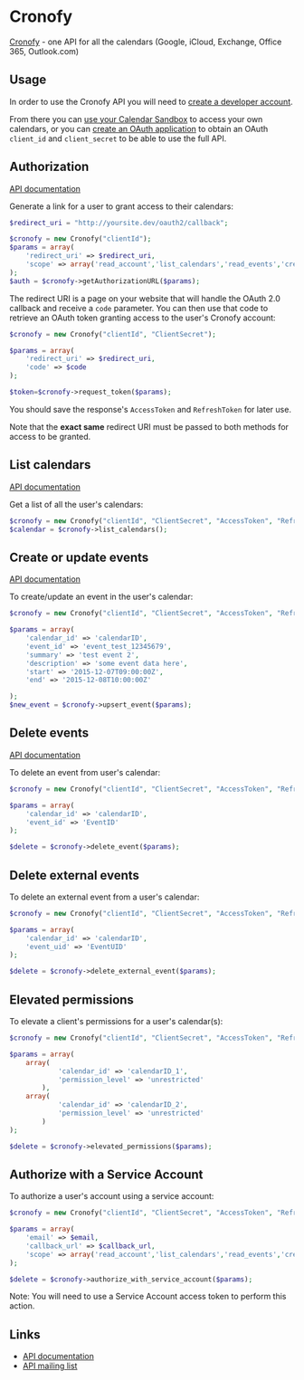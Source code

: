 # Cronofy

[Cronofy](https://www.cronofy.com) - one API for all the calendars (Google, iCloud, Exchange, Office 365, Outlook.com)

## Usage

In order to use the Cronofy API you will need to [create a developer account](https://app.cronofy.com/sign_up/new).

From there you can [use your Calendar Sandbox](https://app.cronofy.com/oauth/sandbox)
to access your own calendars, or you can [create an OAuth application](https://app.cronofy.com/oauth/applications/new)
to obtain an OAuth `client_id` and `client_secret` to be able to use the full
API.

## Authorization

[API documentation](https://www.cronofy.com/developers/api/#authorization)

Generate a link for a user to grant access to their calendars:

```php
$redirect_uri = "http://yoursite.dev/oauth2/callback";

$cronofy = new Cronofy("clientId");
$params = array(
	'redirect_uri' => $redirect_uri,
	'scope' => array('read_account','list_calendars','read_events','create_event','delete_event')
);
$auth = $cronofy->getAuthorizationURL($params);
```

The redirect URI is a page on your website that will handle the OAuth 2.0
callback and receive a `code` parameter. You can then use that code to retrieve
an OAuth token granting access to the user's Cronofy account:

```php
$cronofy = new Cronofy("clientId", "ClientSecret");

$params = array(
	'redirect_uri' => $redirect_uri,
	'code' => $code
);

$token=$cronofy->request_token($params);

```

You should save the response's `AccessToken` and `RefreshToken` for later use.

Note that the **exact same** redirect URI must be passed to both methods for
access to be granted.

## List calendars

[API documentation](https://www.cronofy.com/developers/api/#calendars)

Get a list of all the user's calendars:

```php
$cronofy = new Cronofy("clientId", "ClientSecret", "AccessToken", "RefreshToken");
$calendar = $cronofy->list_calendars();
```

## Create or update events

[API documentation](https://www.cronofy.com/developers/api/#upsert-event)

To create/update an event in the user's calendar:

```php
$cronofy = new Cronofy("clientId", "ClientSecret", "AccessToken", "RefreshToken");

$params = array(
	'calendar_id' => 'calendarID',
	'event_id' => 'event_test_12345679',
	'summary' => 'test event 2',
	'description' => 'some event data here',
	'start' => '2015-12-07T09:00:00Z',
	'end' => '2015-12-08T10:00:00Z'

);
$new_event = $cronofy->upsert_event($params);

```

## Delete events

[API documentation](https://www.cronofy.com/developers/api/#delete-event)

To delete an event from user's calendar:

```php
$cronofy = new Cronofy("clientId", "ClientSecret", "AccessToken", "RefreshToken");

$params = array(
	'calendar_id' => 'calendarID',
	'event_id' => 'EventID'
);

$delete = $cronofy->delete_event($params);

```

## Delete external events

To delete an external event from a user's calendar:

```php
$cronofy = new Cronofy("clientId", "ClientSecret", "AccessToken", "RefreshToken");

$params = array(
	'calendar_id' => 'calendarID',
	'event_uid' => 'EventUID'
);

$delete = $cronofy->delete_external_event($params);

```

## Elevated permissions

To elevate a client's permissions for a user's calendar(s):

```php
$cronofy = new Cronofy("clientId", "ClientSecret", "AccessToken", "RefreshToken");

$params = array(
	array(
			'calendar_id' => 'calendarID_1',
			'permission_level' => 'unrestricted'
		),
	array(
			'calendar_id' => 'calendarID_2',
			'permission_level' => 'unrestricted'
		)
);

$delete = $cronofy->elevated_permissions($params);

```

## Authorize with a Service Account

To authorize a user's account using a service account:

```php
$cronofy = new Cronofy("clientId", "ClientSecret", "AccessToken", "RefreshToken");

$params = array(
	'email' => $email,
	'callback_url' => $callback_url,
	'scope' => array('read_account','list_calendars','read_events','create_event','delete_event')
);

$delete = $cronofy->authorize_with_service_account($params);

```

Note: You will need to use a Service Account access token to perform this action.

## Links

 * [API documentation](https://www.cronofy.com/developers/api)
 * [API mailing list](https://groups.google.com/d/forum/cronofy-api)
